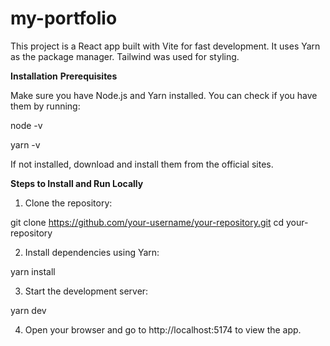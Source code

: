 # my-portfolio
This project is a React app built with Vite for fast development. It uses Yarn as the package manager. Tailwind was used for styling.

**Installation**
**Prerequisites**

Make sure you have Node.js and Yarn installed. You can check if you have them by running:

node -v

yarn -v

If not installed, download and install them from the official sites.

**Steps to Install and Run Locally**
1. Clone the repository:

git clone https://github.com/your-username/your-repository.git
cd your-repository

2. Install dependencies using Yarn:

yarn install

3. Start the development server:

yarn dev

4. Open your browser and go to http://localhost:5174 to view the app.

